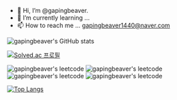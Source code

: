 - 👋 Hi, I’m @gapingbeaver.
- 🌱 I’m currently learning ...
- 📫 How to reach me ... gapingbeaver1440@naver.com

![gapingbeaver's GitHub stats](https://github-readme-stats.vercel.app/api?username=gapingbeaver&show_icons=true&theme=material-palenight)

[![Solved.ac
프로필](http://mazassumnida.wtf/api/v2/generate_badge?boj=hell_bent)](https://solved.ac/hell_bent)

![gapingbeaver's leetcode](https://badges.peiyuan.ch/leetcode/gapingbeaver/solved?difficulty=all)
![gapingbeaver's leetcode](https://badges.peiyuan.ch/leetcode/gapingbeaver/solved?difficulty=easy)
![gapingbeaver's leetcode](https://badges.peiyuan.ch/leetcode/gapingbeaver/solved?difficulty=meidum)
![gapingbeaver's leetcode](https://badges.peiyuan.ch/leetcode/gapingbeaver/solved?difficulty=hard)

[![Top Langs](https://github-readme-stats.vercel.app/api/top-langs/?username=gapingbeaver&layout=compact&theme=material-palenight&langs_count=8)](https://github.com/anuraghazra/github-readme-stats)


<!---
gapingbeaver/gapingbeaver is a ✨ special ✨ repository because its `README.md` (this file) appears on your GitHub profile.
You can click the Preview link to take a look at your changes.
--->
